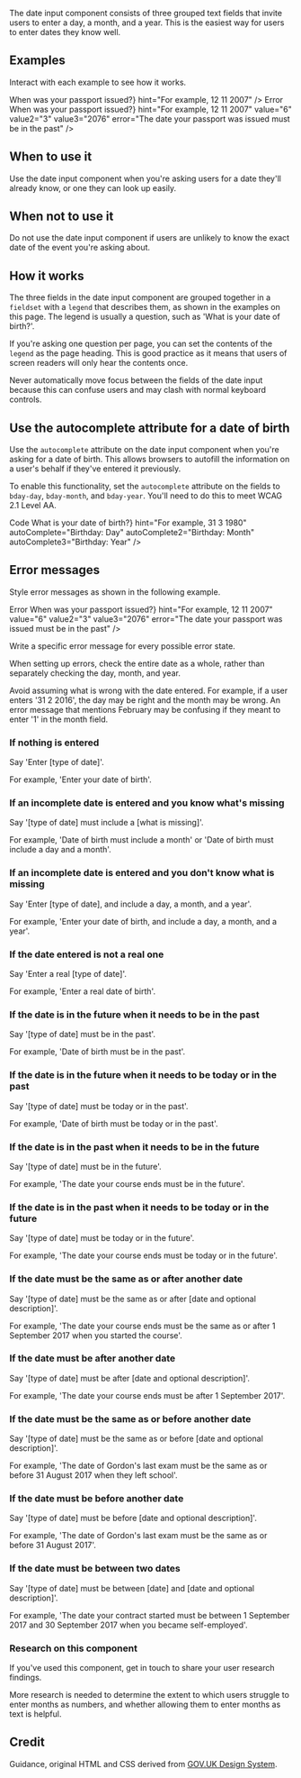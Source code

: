 <P styleSize="large">
    The date input component consists of three grouped text fields that invite users to enter a day, a month, and a year.  This is the easiest way for users to enter dates they know well.
</P>

## Examples

Interact with each example to see how it works.

<ExampleContainer>
    <Example title="Example: Date input">
        <DateInput
            id="passport-issued"
            hintId="passport-issued-hint"
            dayId="passport-issued-day"
            monthId="passport-issued-month"
            yearId="passport-issued-year"
            label={<H1 styleSize="large" marginBottom0>When was your passport issued?</H1>}
            hint="For example, 12 11 2007"
        />
    </Example>
</ExampleContainer>

<ExampleContainer>
    <ExampleHeading>Error</ExampleHeading>
    <Example title="Example: Error state #1 (Date input)">
        <DateInput
            id="passport-issued"
            hintId="passport-issued-hint"
            errorId="passport-issued-error"
            dayId="passport-issued-day"
            monthId="passport-issued-month"
            yearId="passport-issued-year"
            label={<H1 styleSize="large" marginBottom0>When was your passport issued?</H1>}
            hint="For example, 12 11 2007"
            value="6"
            value2="3"
            value3="2076"
            error="The date your passport was issued must be in the past"
        />
    </Example>
</ExampleContainer>

## When to use it

Use the date input component when you're asking users for a date they'll already know, or one they can look up easily.

## When not to use it

Do not use the date input component if users are unlikely to know the exact date of the event you're asking about.

## How it works

The three fields in the date input component are grouped together in a `fieldset` with a `legend` that describes them, as shown in the examples on this page. The legend is usually a question, such as 'What is your date of birth?'.

If you're asking one question per page, you can set the contents of the `legend` as the page heading. This is good practice as it means that users of screen readers will only hear the contents once.

Never automatically move focus between the fields of the date input because this can confuse users and may clash with normal keyboard controls.

## Use the autocomplete attribute for a date of birth

Use the `autocomplete` attribute on the date input component when you're asking for a date of birth. This allows browsers to autofill the information on a user's behalf if they've entered it previously.

To enable this functionality, set the `autocomplete` attribute on the fields to `bday-day`, `bday-month`, and `bday-year`. You'll need to do this to meet WCAG 2.1 Level AA.

<ExampleContainer>
    <ExampleHeading white>Code</ExampleHeading>
    <Example codeOnly>
        <DateInput
            id="bday"
            hintId="bday-hint"
            dayId="bday-day"
            monthId="bday-month"
            yearId="bday-year"
            label={<H1 styleSize="large" marginBottom0>What is your date of birth?</H1>}
            hint="For example, 31 3 1980"
            autoComplete="Birthday: Day"
            autoComplete2="Birthday: Month"
            autoComplete3="Birthday: Year"
        />
    </Example>
</ExampleContainer>

## Error messages

Style error messages as shown in the following example.

<ExampleContainer>
    <ExampleHeading>Error</ExampleHeading>
    <Example title="Example: Error state #2 (Date input)">
        <DateInput
            id="passport-issued"
            hintId="passport-issued-hint"
            errorId="passport-issued-error"
            dayId="passport-issued-day"
            monthId="passport-issued-month"
            yearId="passport-issued-year"
            label={<H1 styleSize="large" marginBottom0>When was your passport issued?</H1>}
            hint="For example, 12 11 2007"
            value="6"
            value2="3"
            value3="2076"
            error="The date your passport was issued must be in the past"
        />
    </Example>
</ExampleContainer>

Write a specific error message for every possible error state.

When setting up errors, check the entire date as a whole, rather than separately checking the day, month, and year.

Avoid assuming what is wrong with the date entered. For example, if a user enters '31 2 2016', the day may be right and the month may be wrong. An error message that mentions February may be confusing if they meant to enter '1' in the month field.

### If nothing is entered

Say 'Enter [type of date]'.

For example, 'Enter your date of birth'.

### If an incomplete date is entered and you know what's missing

Say '[type of date] must include a [what is missing]'.

For example, 'Date of birth must include a month' or 'Date of birth must include a day and a month'.

### If an incomplete date is entered and you don't know what is missing

Say 'Enter [type of date], and include a day, a month, and a year'.

For example, 'Enter your date of birth, and include a day, a month, and a year'.

### If the date entered is not a real one

Say 'Enter a real [type of date]'.

For example, 'Enter a real date of birth'.

### If the date is in the future when it needs to be in the past

Say '[type of date] must be in the past'.

For example, 'Date of birth must be in the past'.

### If the date is in the future when it needs to be today or in the past

Say '[type of date] must be today or in the past'.

For example, 'Date of birth must be today or in the past'.

### If the date is in the past when it needs to be in the future

Say '[type of date] must be in the future'.

For example, 'The date your course ends must be in the future'.

### If the date is in the past when it needs to be today or in the future

Say '[type of date] must be today or in the future'.

For example, 'The date your course ends must be today or in the future'.

### If the date must be the same as or after another date

Say '[type of date] must be the same as or after
[date and optional description]'.

For example, 'The date your course ends must be the same as or after 1
September 2017 when you started the course'.

### If the date must be after another date

Say '[type of date] must be after [date and optional description]'.

For example, 'The date your course ends must be after 1 September 2017'.

### If the date must be the same as or before another date

Say '[type of date] must be the same as or before
[date and optional description]'.

For example, 'The date of Gordon's last exam must be the same as or before 31
August 2017 when they left school'.

### If the date must be before another date

Say '[type of date] must be before [date and optional description]'.

For example, 'The date of Gordon's last exam must be the same as or before 31 August 2017'.

### If the date must be between two dates

Say '[type of date] must be between [date] and [date and optional description]'.

For example, 'The date your contract started must be between 1 September 2017 and 30 September 2017 when you became self-employed'.

### Research on this component

If you've used this component, get in touch to share your
user research findings.

More research is needed to determine the extent to which users struggle to enter months as numbers, and whether allowing them to enter months as text is helpful.

## Credit

Guidance, original HTML and CSS derived from [GOV.UK Design System](https://github.com/alphagov/govuk-frontend).
